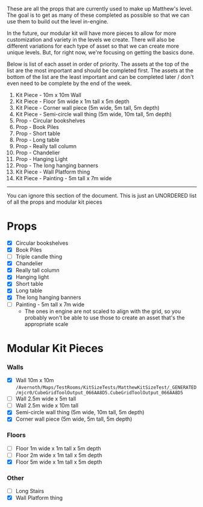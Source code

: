 
These are all the props that are currently used to make up Matthew's level. The goal is to get as many of these completed as possible so that we can use them to build out the level in-engine.

In the future, our modular kit will have more pieces to allow for more customization and variety in the levels we create. There will also be different variations for each type of asset so that we can create more unique levels. But, for right now, we're focusing on getting the basics done.

Below is list of each asset in order of priority. The assets at the top of the list are the most important and should be completed first. The assets at the bottom of the list are the least important and can be completed later / don't even need to be complete by the end of the week.

1. Kit Piece - 10m x 10m Wall
2. Kit Piece - Floor 5m wide x 1m tall x 5m depth
3. Kit Piece - Corner wall piece (5m wide, 5m tall, 5m depth)
4. Kit Piece - Semi-circle wall thing (5m wide, 10m tall, 5m depth)
5. Prop - Circular bookshelves
6. Prop - Book Piles
7. Prop - Short table
8. Prop - Long table
9. Prop - Really tall column
10. Prop - Chandelier
11. Prop - Hanging Light
12. Prop - The long hanging banners
13. Kit Piece - Wall Platform thing
14. Kit Piece - Painting - 5m tall x 7m wide

----

You can ignore this section of the document. This is just an UNORDERED list of all the props and modular kit pieces

# Props

- [x] Circular bookshelves
- [x] Book Piles
- [ ] Triple candle thing
- [x] Chandelier
- [x] Really tall column
- [x] Hanging light
- [x] Short table
- [x] Long table
- [x] The long hanging banners
- [ ] Painting - 5m tall x 7m wide
	- The ones in engine are not scaled to align with the grid, so you probably won't be able to use those to create an asset that's the appropriate scale

# Modular Kit Pieces

### Walls

- [x] Wall 10m x 10m `/Avernoth/Maps/TestRooms/KitSizeTests/MatthewKitSizeTest/_GENERATED/mjcr0/CubeGridToolOutput_066AA8D5.CubeGridToolOutput_066AA8D5`
- [ ] Wall 2.5m wide x 5m tall
- [ ] Wall 2.5m wide x 10m tall
- [x] Semi-circle wall thing (5m wide, 10m tall, 5m depth)
- [x] Corner wall piece (5m wide, 5m tall, 5m depth)

### Floors

- [ ] Floor 1m wide x 1m tall x 5m depth
- [ ] Floor 2m wide x 1m tall x 5m depth
- [x] Floor 5m wide x 1m tall x 5m depth

### Other

- [ ] Long Stairs
- [x] Wall Platform thing
